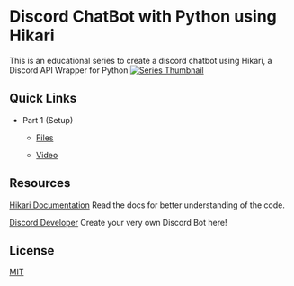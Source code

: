 # Discord ChatBot with Python using Hikari
 This is an educational series to create a discord chatbot using Hikari, a Discord API Wrapper for Python
 [![Series Thumbnail](Thumbnail.png)](https://www.youtube.com/playlist?list=PLpaMRtmEhzZah45Ie4j1QIQ91IHQsiB21)



## Quick Links

* Part 1 (Setup)

  * [Files](/Part%201)

  * [Video](https://youtu.be/GN2-uyDwm4A)


## Resources

[Hikari Documentation](https://www.hikari-py.dev/)
Read the docs for better understanding of the code.

[Discord Developer](https://discord.com/developers/applications)
Create your very own Discord Bot here!

## License

[MIT](https://choosealicense.com/licenses/mit/)

